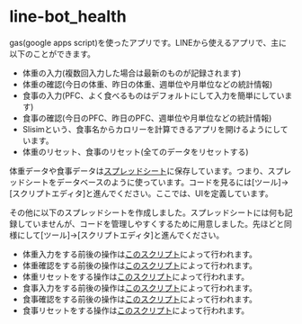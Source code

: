 # line-bot_health

gas(google apps script)を使ったアプリです。LINEから使えるアプリで、主に以下のことができます。
- 体重の入力(複数回入力した場合は最新のものが記録されます)
- 体重の確認(今日の体重、昨日の体重、週単位や月単位などの統計情報)
- 食事の入力(PFC、よく食べるものはデフォルトにして入力を簡単にしています)
- 食事の確認(今日のPFC、昨日のPFC、週単位や月単位などの統計情報)
- Slisimという、食事名からカロリーを計算できるアプリを開けるようにしています。
- 体重のリセット、食事のリセット(全てのデータをリセットする)

体重データや食事データは[スプレッドシート](https://docs.google.com/spreadsheets/d/1HIIa2pAwfRJ6N3ImC2MEfVSNWZL6hiPCo8QCCbvgPU0/edit?usp=sharing)に保存しています。つまり、スプレッドシートをデータベースのように使っています。コードを見るには[ツール]->[スクリプトエディタ]と進んでください。ここでは、UIを定義しています。


その他に以下のスプレッドシートを作成しました。スプレッドシートには何も記録していませんが、コードを管理しやすくするために用意しました。先ほどと同様にして[ツール]->[スクリプトエディタ]と進んでください。
- 体重入力をする前後の操作は[このスクリプト](https://docs.google.com/spreadsheets/d/1FcUqcl-xWIi5fkYVbcc_wIZsuCjJUaQxvBDHhlyj7iI/edit?usp=sharing)によって行われます。
- 体重確認をする前後の操作は[このスクリプト](https://docs.google.com/spreadsheets/d/1cfLsRrtQYFRRhsWDRvmn4gzEIOuM02I74iAzKfNIw5c/edit?usp=sharing)によって行われます。
- 体重リセットをする操作は[このスクリプト](https://docs.google.com/spreadsheets/d/1i9rIeT7oMS_QQsnSL3UbCcCfa7YdDYGjMGXWSVwlCo0/edit?usp=sharing)によって行われます。
- 食事入力をする前後の操作は[このスクリプト](https://docs.google.com/spreadsheets/d/1FcUqcl-xWIi5fkYVbcc_wIZsuCjJUaQxvBDHhlyj7iI/edit?usp=sharing)によって行われます。
- 食事確認をする前後の操作は[このスクリプト](https://docs.google.com/spreadsheets/d/1i77mTMTzCfChaibQW0gWUAxluntmqKDVBqYJb4fYgCg/edit?usp=sharing)によって行われます。
- 食事リセットをする操作は[このスクリプト](https://docs.google.com/spreadsheets/d/1HIIa2pAwfRJ6N3ImC2MEfVSNWZL6hiPCo8QCCbvgPU0/edit?usp=sharing)によって行われます。


